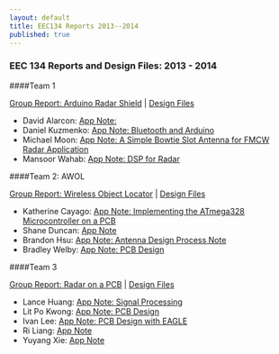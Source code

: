 ```yaml
---
layout: default
title: EEC134 Reports 2013--2014
published: true
---
```

### EEC 134 Reports and Design Files: 2013 - 2014

####Team 1

[Group Report: Arduino Radar Shield](/education/files/eec134-2013-2014/Team_1/Team_1_Report.pdf) \| [Design Files](/education/files/eec134-2013-2014/Team_1/Team_1_Design_Files.zip)

* David Alarcon: [App Note: ](/education/files/eec134-2013-2014/Team_1/AN_David_Alarcon.docx)
* Daniel Kuzmenko: [App Note: Bluetooth and Arduino](/education/files/eec134-2013-2014/Team_1/AN_Daniel_Kuzmenko.pdf)
* Michael Moon: [App Note: A Simple Bowtie Slot Antenna for FMCW Radar Application](/education/files/eec134-2013-2014/Team_1/AN_Michael_Moon.pdf)
* Mansoor Wahab: [App Note: DSP for Radar](/education/files/eec134-2013-2014/Team_1/AN_Mansoor_Wahbab.pdf)

####Team 2: AWOL

[Group Report: Wireless Object Locator](/education/files/eec134-2013-2014/Team_2/Team_2_Report.pdf) \| [Design Files](/education/files/eec134-2013-2014/Team_2/Team_2_Design_Files.pdf)

* Katherine Cayago: [App Note: Implementing the ATmega328 Microcontroller on a PCB](/education/files/eec134-2013-2014/Team_2/AN_Katherine_Cayago.docx)
* Shane Duncan: [App Note](/education/files/eec134-2013-2014/Team_2/AN_Shane_Duncan.pdf)
* Brandon Hsu: [App Note: Antenna Design Process Note](/education/files/eec134-2013-2014/Team_2/AN_Brandon_Hsu.docx)
* Bradley Welby: [App Note: PCB Design](/education/files/eec134-2013-2014/Team_2/AN_Bradley_Welby.docx)

####Team 3

[Group Report: Radar on a PCB](/education/files/eec134-2013-2014/Team_3/Team_3_Report.pdf) \| [Design Files](/education/files/eec134-2013-2014/Team_3/Team_3_Design_Files.zip) 

* Lance Huang: [App Note: Signal Processing](/education/files/eec134-2013-2014/Team_3/AN_Lance_Huang.pdf)
* Lit Po Kwong: [App Note: PCB Design](/education/files/eec134-2013-2014/Team_3/AN_Lit_Po_Kwong.pdf)
* Ivan Lee: [App Note: PCB Design with EAGLE](/education/files/eec134-2013-2014/Team_3/AN_Ivan_Lee.pdf)
* Ri Liang: [App Note](/education/files/eec134-2013-2014/Team_3/AN_Ri_Liang.pdf)
* Yuyang Xie: [App Note](/education/files/eec134-2013-2014/Team_3/AN_Yuyang_Xie.pdf)
